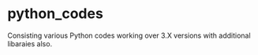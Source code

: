# python_codes
Consisting various Python codes working over 3.X versions with additional libaraies also.
